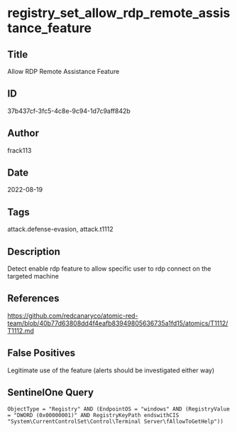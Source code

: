 # registry_set_allow_rdp_remote_assistance_feature

## Title
Allow RDP Remote Assistance Feature

## ID
37b437cf-3fc5-4c8e-9c94-1d7c9aff842b

## Author
frack113

## Date
2022-08-19

## Tags
attack.defense-evasion, attack.t1112

## Description
Detect enable rdp feature to allow specific user to rdp connect on the targeted machine

## References
https://github.com/redcanaryco/atomic-red-team/blob/40b77d63808dd4f4eafb83949805636735a1fd15/atomics/T1112/T1112.md

## False Positives
Legitimate use of the feature (alerts should be investigated either way)

## SentinelOne Query
```
ObjectType = "Registry" AND (EndpointOS = "windows" AND (RegistryValue = "DWORD (0x00000001)" AND RegistryKeyPath endswithCIS "System\CurrentControlSet\Control\Terminal Server\fAllowToGetHelp"))

```